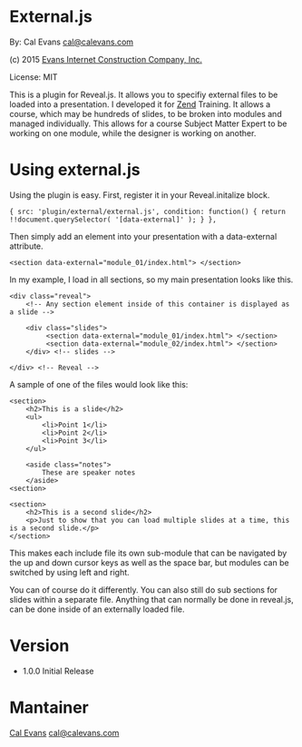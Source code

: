 # External.js
By: Cal Evans <cal@calevans.com>

(c) 2015 [Evans Internet Construction Company, Inc.](http://eicc.com)

License: MIT

This is a plugin for Reveal.js. It allows you to specifiy external files to be loaded into a presentation. I developed it for [Zend](http://zend.com) Training. It allows a course, which may be hundreds of slides, to be broken into modules and managed individually. This allows for a course Subject Matter Expert to be working on one module, while the designer is working on another. 

# Using external.js
Using the plugin is easy. First, register it in your Reveal.initalize block.

    { src: 'plugin/external/external.js', condition: function() { return !!document.querySelector( '[data-external]' ); } },

Then simply add an element into your presentation with a data-external attribute.

	<section data-external="module_01/index.html"> </section>

In my example, I load in all sections, so my main presentation looks like this.

	<div class="reveal">
		<!-- Any section element inside of this container is displayed as a slide -->

		<div class="slides">
			 <section data-external="module_01/index.html"> </section>
			 <section data-external="module_02/index.html"> </section>
		</div> <!-- slides -->

	</div> <!-- Reveal -->

A sample of one of the files would look like this:

	<section>
		<h2>This is a slide</h2>
		<ul>
			<li>Point 1</li>
			<li>Point 2</li>
			<li>Point 3</li>
		</ul>

		<aside class="notes">
			These are speaker notes
		</aside>
	<section>

	<section>
		<h2>This is a second slide</h2>
		<p>Just to show that you can load multiple slides at a time, this is a second slide.</p>
	</section>

This makes each include file its own sub-module that can be navigated
by the up and down cursor keys as well as the space bar,  but modules can be switched by using
left and right.

You can of course do it differently. You can also still do sub sections for slides within a separate file. Anything that can normally be done in reveal.js, can be done inside of an externally loaded file.

# Version
- 1.0.0 Initial Release

# Mantainer
[Cal Evans](https://blog.calevans.com) <cal@calevans.com>
